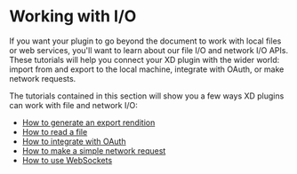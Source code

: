 # Working with I/O

If you want your plugin to go beyond the document to work with local files or web services, you'll want to learn about our file I/O and network I/O APIs. These tutorials will help you connect your XD plugin with the wider world: import from and export to the local machine, integrate with OAuth, or make network requests.

The tutorials contained in this section will show you a few ways XD plugins can work with file and network I/O:

* [How to generate an export rendition](./how-to-generate-an-export-rendition-guide/README.md)
* [How to read a file](./how-to-import-guide/README.md)
* [How to integrate with OAuth](./how-to-integrate-with-OAuth-guide/readme.md)
* [How to make a simple network request](./how-to-make-network-requests-guide/README.md)
* [How to use WebSockets](./how-to-use-websockets-guide/README.md)